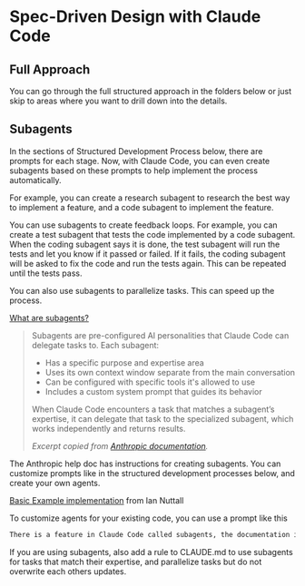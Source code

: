 # Spec-Driven Design with Claude Code

## Full Approach

You can go through the full structured approach in the folders below or just skip to areas where you want to drill down into the details.

## Subagents
In the sections of Structured Development Process below, there are prompts for each stage.  Now, with Claude Code, you can even create subagents based on these prompts to help implement the process automatically. 

For example, you can create a research subagent to research the best way to implement a feature, and a code subagent to implement the feature.  

You can use subagents to create feedback loops.  For example, you can create a test subagent that tests the code implemented by a code subagent.  When the coding subagent says it is done, the test subagent will run the tests and let you know if it passed or failed.  If it fails, the coding subagent will be asked to fix the code and run the tests again.  This can be repeated until the tests pass.

You can also use subagents to parallelize tasks.  This can speed up the process.

[What are subagents?](https://docs.anthropic.com/en/docs/claude-code/sub-agents)

> Subagents are pre-configured AI personalities that Claude Code can delegate tasks to. Each subagent:
>
> - Has a specific purpose and expertise area
> - Uses its own context window separate from the main conversation
> - Can be configured with specific tools it's allowed to use
> - Includes a custom system prompt that guides its behavior
>
> When Claude Code encounters a task that matches a subagent’s expertise, it can delegate that task to the specialized subagent, which works independently and returns results.
>
> *Excerpt copied from [Anthropic documentation](https://docs.anthropic.com/en/docs/claude-code/sub-agents).*

The Anthropic help doc has instructions for creating subagents.  You can customize prompts like in the structured development processes below, and create your own agents.  

[Basic Example implementation](https://github.com/iannuttall/claude-agents) from Ian Nuttall

To customize agents for your existing code, you can use a prompt like this

```md
There is a feature in Claude Code called subagents, the documentation is at https://docs.anthropic.com/en/docs/claude-code/sub-agents. Please go through it and determine the best sub agents you can create for my app to improve my app and speed up coding time, then implement the subagents. 
```

If you are using subagents, also add a rule to CLAUDE.md to use subagents for tasks that match their expertise, and parallelize tasks but do not overwrite each others updates.




